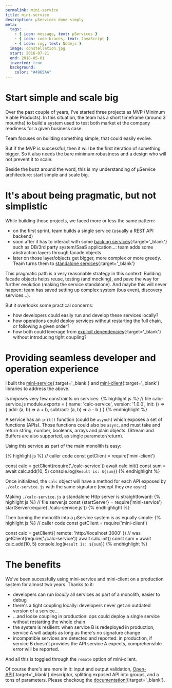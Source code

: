 ```yaml
---
permalink: mini-service
title: mini-service
description: µServices done simply
meta:
  tags:
    - { icon: message, text: µServices }
    - { icon: code-braces, text: JavaScript }
    - { icon: cog, text: Nodejs }
  image: constellation.jpg
  start: 2016-07-21
  end: 2018-05-01
  inverted: true
  background:
    color: "#4965AA"
---
```


# Start simple and scale big

Over the past couple of years, I've started three projects as MVP (Minimum Viable Products).
In this situation, the team has a short timeframe (around 3 mounths) to build a system used to test both market et the company readiness for a given business case.

Team focuses on building something simple, that could easily evolve.

But if the MVP is successful, then it will be the first iteration of something bigger.
So it also needs the bare minimum robustness and a design who will not prevent it to scale.

Beside the buzz around the word, this is my understanding of µService architecture: start simple and scale big.

# It's about being pragmatic, but not simplistic

While building those projects, we faced more or less the same pattern:

- on the first sprint, team builds a single service (usually a REST API backend)
- soon after it has to interact with some [backing services][backing-services]{:target='\_blank'} such as DB/3rd party system/SaaS application...: team adds some abstraction layers through facade objects
- later on those layer/objects get bigger, more complex or more greedy. Team turns them to [standalone services][concurrency]{:target='\_blank'}

This pragmatic path is a very reasonable strategy in this context.
Building facade objects helps reuse, testing (and mocking), and pave the way for further evolution (making the service standalone).
And maybe this will never happen: team has saved setting up complex system (bus event, discovery services...).

But it overlooks some practical concerns:

- how developers could easily run and develop these services locally?
- how operations could deploy services without restarting the full chain, or following a given order?
- how both could leverage from [explicit dependencies][dependencies]{:target='\_blank'} without introducing tight coupling?

# Providing seamless developer and operation experience

I built the [mini-service][mini-service]{:target='\_blank'} and [mini-client][mini-client]{:target='\_blank'} libraries to address the above.

Is imposes very few constraints on services:
{% highlight js %}
// file calc-service.js
module.exports = {
name: 'calc-service',
version: '1.0.0',
init: () => {
add: (a, b) => a + b,
subtract: (a, b) => a - b
}
}
{% endhighlight %}

A service has an `init()` function (could be `asynch`) which exposes a set of functions (APIs).
Those functions could also be `async`, and must take and return string, number, booleans, arrays and plain objects.
(Stream and Buffers are also supported, as single parameter/return).

Using this service as part of the main monolith is easy:

{% highlight js %}
// caller code
const getClient = require('mini-client')

const calc = getClient(require('./calc-service'))
await calc.init()
const sum = await calc.add(10, 5)
console.log(`Result is: ${sum}`)
{% endhighlight %}

Once initialized, the `calc` object will have a method for each API exposed by `./calc-service.js` with the same signature (except they _are_ `async`)

Making `./calc-service.js` a standalone Http server is straightfoward:
{% highlight js %}
// file server.js
const {startServer} = require('mini-service')
startServer(require('./calc-service.js'))
{% endhighlight %}

Then turning the monolith into a µService system is as equally simple:
{% highlight js %}
// caller code
const getClient = require('mini-client')

const calc = getClient({
remote: 'http://localhost:3000'
}) // was getClient(require('./calc-service'))
await calc.init()
const sum = await calc.add(10, 5)
console.log(`Result is: ${sum}`)
{% endhighlight %}

# The benefits

We've been sucessfully using mini-service and mini-client on a production system for almost two years.
Thanks to it:

- developers can run _locally_ all services as part of a monolith, easier to debug
- there's a tight coupling locally: developers never get an outdated version of a service...
- ...and loose coupling in production: ops could deploy a single service without restarting the whole chain
- the system is resilient: when service B is redeployed in production, service A will adapts as long as there's no signature change
- incompatible services are detected and reported: in production, if service B doesn't provides the API service A expects, comprehensible error will be reported.

And all this is toggled through the `remote` option of mini-client.

Of course there's are more in it: input and output validation, [Open-API][open-api]{:target='\_blank'} descriptor, splitting exposed API into groups, and a tons of parameters.
Please checkoug the [documentation!][mini-service]{:target='\_blank'}.

[mini-service]: https://feugy.github.io/mini-service
[mini-client]: https://feugy.github.io/mini-client
[backing-services]: https://12factor.net/backing-services
[concurrency]: https://12factor.net/concurrency
[dependencies]: https://12factor.net/dependencies
[open-api]: https://www.openapis.org
